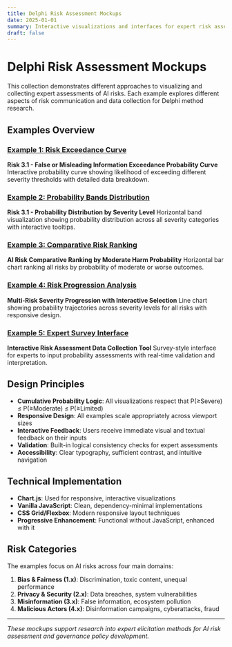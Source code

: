 ```yaml
---
title: Delphi Risk Assessment Mockups
date: 2025-01-01
summary: Interactive visualizations and interfaces for expert risk assessment in AI governance research
draft: false
---
```


# Delphi Risk Assessment Mockups

This collection demonstrates different approaches to visualizing and collecting expert assessments of AI risks. Each example explores different aspects of risk communication and data collection for Delphi method research.

## Examples Overview

### [Example 1: Risk Exceedance Curve](example1/)
**Risk 3.1 - False or Misleading Information Exceedance Probability Curve**
Interactive probability curve showing likelihood of exceeding different severity thresholds with detailed data breakdown.

### [Example 2: Probability Bands Distribution](example2/)  
**Risk 3.1 - Probability Distribution by Severity Level**
Horizontal band visualization showing probability distribution across all severity categories with interactive tooltips.

### [Example 3: Comparative Risk Ranking](example3/)
**AI Risk Comparative Ranking by Moderate Harm Probability** 
Horizontal bar chart ranking all risks by probability of moderate or worse outcomes.

### [Example 4: Risk Progression Analysis](example4/)
**Multi-Risk Severity Progression with Interactive Selection**
Line chart showing probability trajectories across severity levels for all risks with responsive design.

### [Example 5: Expert Survey Interface](example5/)
**Interactive Risk Assessment Data Collection Tool**
Survey-style interface for experts to input probability assessments with real-time validation and interpretation.

## Design Principles

- **Cumulative Probability Logic**: All visualizations respect that P(≥Severe) ≤ P(≥Moderate) ≤ P(≥Limited)
- **Responsive Design**: All examples scale appropriately across viewport sizes
- **Interactive Feedback**: Users receive immediate visual and textual feedback on their inputs
- **Validation**: Built-in logical consistency checks for expert assessments
- **Accessibility**: Clear typography, sufficient contrast, and intuitive navigation

## Technical Implementation

- **Chart.js**: Used for responsive, interactive visualizations
- **Vanilla JavaScript**: Clean, dependency-minimal implementations
- **CSS Grid/Flexbox**: Modern responsive layout techniques
- **Progressive Enhancement**: Functional without JavaScript, enhanced with it

## Risk Categories

The examples focus on AI risks across four main domains:

1. **Bias & Fairness (1.x)**: Discrimination, toxic content, unequal performance
2. **Privacy & Security (2.x)**: Data breaches, system vulnerabilities  
3. **Misinformation (3.x)**: False information, ecosystem pollution
4. **Malicious Actors (4.x)**: Disinformation campaigns, cyberattacks, fraud

---

*These mockups support research into expert elicitation methods for AI risk assessment and governance policy development.*